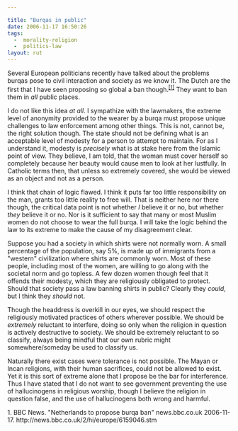 ```yaml
---

title: "Burqas in public"
date: 2006-11-17 16:50:26
tags:
  -  morality-religion
  -  politics-law
layout: rut
---
```


Several European politicians recently have talked about the problems burqas pose to civil interaction and society as we know it.  The Dutch are the first that I have seen proposing so global a ban though.<sup>[\[1\]][ref1]</sup>  They want to ban them in *all* public places.

I do not like this idea *at all*.  I sympathize with the lawmakers, the extreme level of anonymity provided to the wearer by a burqa must propose unique challenges to law enforcement among other things.  This is not, cannot be, the right solution though.  The state should not be defining what is an acceptable level of modesty for a person to attempt to maintain.  For as I understand it, modesty is *precisely* what is at stake here from the Islamic point of view.  They believe, I am told, that the woman must cover herself so completely because her beauty would cause men to look at her lustfully.  In Catholic terms then, that unless so extremely covered, she would be viewed as an object and not as a person.  

I think that chain of logic flawed.  I think it puts far too little responsibility on the man, grants too little reality to free will.  That is neither here nor there though, the critical data point is not whether *I* believe it or no, but whether *they* believe it or no.  Nor is it sufficient to say that many or most Muslim women do not choose to wear the full burqa.  I will take the logic behind the law to its extreme to make the cause of my disagreement clear.

Suppose you had a society in which shirts were not normally worn.  A small percentage of the population, say 5%, is made up of immigrants from a "western" civilization where shirts are commonly worn.  Most of these people, including most of the women, are willing to go along with the societal norm and go topless.  A few dozen women though feel that it offends their modesty, which they are religiously obligated to protect.  Should that society pass a law banning shirts in public?  Clearly they *could*, but I think they *should* not.  

Though the headdress is overkill in our eyes, we should respect the religiously motivated practices of others wherever possible.  We should be *extremely* reluctant to interfere, doing so only when the religion in question is actively destructive to society.  We should be extremely reluctant to so classify, always being mindful that our own rubric might somewhere/someday be used to classify us. 

Naturally there exist cases were tolerance is not possible.  The Mayan or Incan religions, with their human sacrifices, could not be allowed to exist.  Yet it is this sort of extreme alone that I propose be the bar for interference.  Thus I have stated that I do not want to see government preventing the use of hallucinogens in religious worship, though I believe the religion in question false, and the use of hallucinogens both wrong and harmful.

<div markdown="1" class="postrefs">
1.  BBC News.  "Netherlands to propose burqa ban"  news.bbc.co.uk  2006-11-17.  http://news.bbc.co.uk/2/hi/europe/6159046.stm
</div>

[ref1]: http://news.bbc.co.uk/2/hi/europe/6159046.stm "Netherlands to propose burqa ban"

